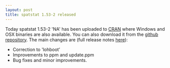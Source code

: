 ```yaml
---
layout: post
title: spatstat 1.53-2 released
---
```


Today spatstat 1.53-2 'NA' has been uploaded to
[CRAN](http://www.cran.r-project.org/web/packages/spatstat/) where
Windows and OSX binaries are also available. You can also download it
from the [github
repository](https://github.com/spatstat/spatstat/releases/tag/v1.53-2).
The main changes are (full release notes
[here](releasenotes/spatstat-1.53-2.html)):

* Correction to 'lohboot'
* Improvements to ppm and update.ppm
* Bug fixes and minor improvements.
